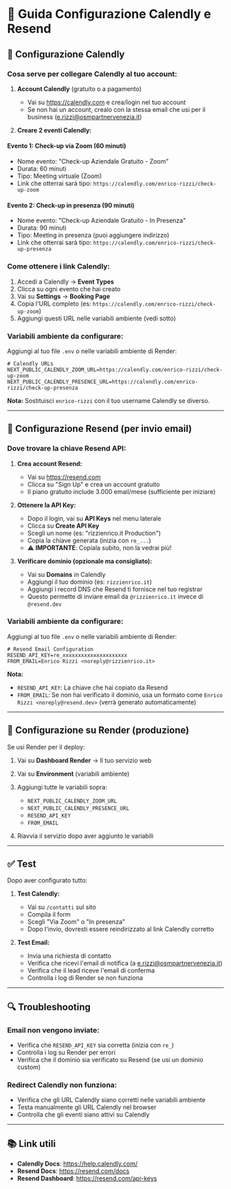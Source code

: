 # 🔧 Guida Configurazione Calendly e Resend

## 📅 Configurazione Calendly

### Cosa serve per collegare Calendly al tuo account:

1. **Account Calendly** (gratuito o a pagamento)
   - Vai su https://calendly.com e crea/login nel tuo account
   - Se non hai un account, crealo con la stessa email che usi per il business (e.rizzi@osmpartnervenezia.it)

2. **Creare 2 eventi Calendly:**

#### Evento 1: Check-up via Zoom (60 minuti)
- Nome evento: "Check-up Aziendale Gratuito - Zoom"
- Durata: 60 minuti
- Tipo: Meeting virtuale (Zoom)
- Link che otterrai sarà tipo: `https://calendly.com/enrico-rizzi/check-up-zoom`

#### Evento 2: Check-up in presenza (90 minuti)
- Nome evento: "Check-up Aziendale Gratuito - In Presenza"
- Durata: 90 minuti
- Tipo: Meeting in presenza (puoi aggiungere indirizzo)
- Link che otterrai sarà tipo: `https://calendly.com/enrico-rizzi/check-up-presenza`

### Come ottenere i link Calendly:

1. Accedi a Calendly → **Event Types**
2. Clicca su ogni evento che hai creato
3. Vai su **Settings** → **Booking Page**
4. Copia l'URL completo (es: `https://calendly.com/enrico-rizzi/check-up-zoom`)
5. Aggiungi questi URL nelle variabili ambiente (vedi sotto)

### Variabili ambiente da configurare:

Aggiungi al tuo file `.env` o nelle variabili ambiente di Render:

```env
# Calendly URLs
NEXT_PUBLIC_CALENDLY_ZOOM_URL=https://calendly.com/enrico-rizzi/check-up-zoom
NEXT_PUBLIC_CALENDLY_PRESENCE_URL=https://calendly.com/enrico-rizzi/check-up-presenza
```

**Nota:** Sostituisci `enrico-rizzi` con il tuo username Calendly se diverso.

---

## 📧 Configurazione Resend (per invio email)

### Dove trovare la chiave Resend API:

1. **Crea account Resend:**
   - Vai su https://resend.com
   - Clicca su "Sign Up" e crea un account gratuito
   - Il piano gratuito include 3.000 email/mese (sufficiente per iniziare)

2. **Ottenere la API Key:**
   - Dopo il login, vai su **API Keys** nel menu laterale
   - Clicca su **Create API Key**
   - Scegli un nome (es: "rizzienrico.it Production")
   - Copia la chiave generata (inizia con `re_...`)
   - ⚠️ **IMPORTANTE**: Copiala subito, non la vedrai più!

3. **Verificare dominio (opzionale ma consigliato):**
   - Vai su **Domains** in Calendly
   - Aggiungi il tuo dominio (es: `rizzienrico.it`)
   - Aggiungi i record DNS che Resend ti fornisce nel tuo registrar
   - Questo permette di inviare email da `@rizzienrico.it` invece di `@resend.dev`

### Variabili ambiente da configurare:

Aggiungi al tuo file `.env` o nelle variabili ambiente di Render:

```env
# Resend Email Configuration
RESEND_API_KEY=re_xxxxxxxxxxxxxxxxxxxxx
FROM_EMAIL=Enrico Rizzi <noreply@rizzienrico.it>
```

**Nota:** 
- `RESEND_API_KEY`: La chiave che hai copiato da Resend
- `FROM_EMAIL`: Se non hai verificato il dominio, usa un formato come `Enrico Rizzi <noreply@resend.dev>` (verrà generato automaticamente)

---

## 🚀 Configurazione su Render (produzione)

Se usi Render per il deploy:

1. Vai su **Dashboard Render** → Il tuo servizio web
2. Vai su **Environment** (variabili ambiente)
3. Aggiungi tutte le variabili sopra:
   - `NEXT_PUBLIC_CALENDLY_ZOOM_URL`
   - `NEXT_PUBLIC_CALENDLY_PRESENCE_URL`
   - `RESEND_API_KEY`
   - `FROM_EMAIL`

4. Riavvia il servizio dopo aver aggiunto le variabili

---

## ✅ Test

Dopo aver configurato tutto:

1. **Test Calendly:**
   - Vai su `/contatti` sul sito
   - Compila il form
   - Scegli "Via Zoom" o "In presenza"
   - Dopo l'invio, dovresti essere reindirizzato al link Calendly corretto

2. **Test Email:**
   - Invia una richiesta di contatto
   - Verifica che ricevi l'email di notifica (a e.rizzi@osmpartnervenezia.it)
   - Verifica che il lead riceve l'email di conferma
   - Controlla i log di Render se non funziona

---

## 🔍 Troubleshooting

### Email non vengono inviate:
- Verifica che `RESEND_API_KEY` sia corretta (inizia con `re_`)
- Controlla i log su Render per errori
- Verifica che il dominio sia verificato su Resend (se usi un dominio custom)

### Redirect Calendly non funziona:
- Verifica che gli URL Calendly siano corretti nelle variabili ambiente
- Testa manualmente gli URL Calendly nel browser
- Controlla che gli eventi siano attivi su Calendly

---

## 📚 Link utili

- **Calendly Docs**: https://help.calendly.com/
- **Resend Docs**: https://resend.com/docs
- **Resend Dashboard**: https://resend.com/api-keys


